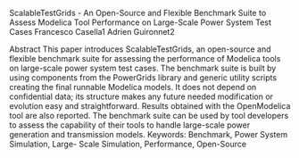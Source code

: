 ScalableTestGrids - An Open-Source and Flexible Benchmark
Suite to Assess Modelica Tool Performance on Large-Scale Power
System Test Cases
Francesco Casella1 Adrien Guironnet2

Abstract
This paper introduces ScalableTestGrids, an open-source
and flexible benchmark suite for assessing the performance
of Modelica tools on large-scale power system test
cases. The benchmark suite is built by using components
from the PowerGrids library and generic utility scripts creating
the final runnable Modelica models. It does not
depend on confidential data; its structure makes any future
needed modification or evolution easy and straightforward.
Results obtained with the OpenModelica tool are
also reported. The benchmark suite can be used by tool
developers to assess the capability of their tools to handle
large-scale power generation and transmission models.
Keywords: Benchmark, Power System Simulation, Large-
Scale Simulation, Performance, Open-Source
